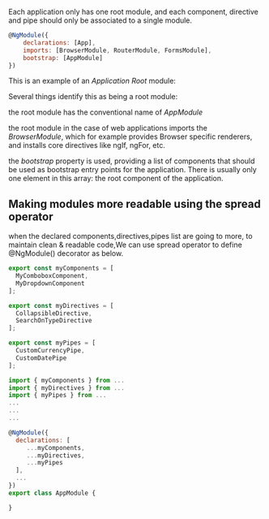Each application only has one root module, and each component, directive and pipe should only be associated to a single module.
```js
@NgModule({
    declarations: [App],
    imports: [BrowserModule, RouterModule, FormsModule],
    bootstrap: [AppModule]
})
```
This is an example of an *Application Root* module:

Several things identify this as being a root module:

the root module has the conventional name of *AppModule*

the root module in the case of web applications imports the *BrowserModule*, which for example provides Browser specific renderers, and installs core directives like ngIf, ngFor, etc.

the *bootstrap* property is used, providing a list of components that should be used as bootstrap entry points for the application. There is usually only one element in this array: the root component of the application.

## Making modules more readable using the spread operator
   when the declared components,directives,pipes list are going to more, to maintain clean & readable code,We can use spread operator to define @NgModule() decorator as below.

```js
export const myComponents = [
  MyComboboxComponent,
  MyDropdownComponent
];

export const myDirectives = [
  CollapsibleDirective,
  SearchOnTypeDirective
];

export const myPipes = [
  CustomCurrencyPipe,
  CustomDatePipe
];
```

```js
import { myComponents } from ...
import { myDirectives } from ...
import { myPipes } from ...
...
...
...

@NgModule({
  declarations: [
     ...myComponents,
     ...myDirectives,
     ...myPipes
  ],
  ...
})
export class AppModule {

}
```
